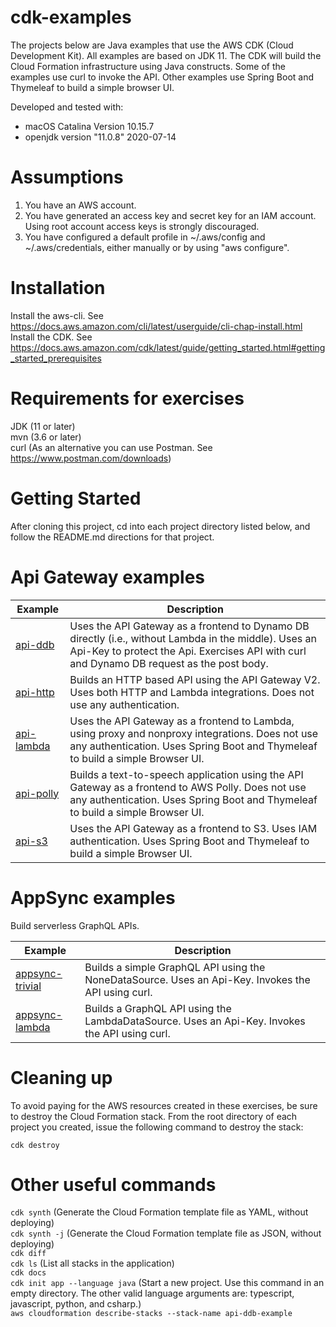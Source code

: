 # cdk-examples
The projects below are Java examples that use the AWS CDK (Cloud Development Kit). All examples are based on JDK 11. The CDK will build the Cloud Formation infrastructure using Java constructs.
Some of the examples use curl to invoke the API. Other examples use Spring Boot and Thymeleaf to build a simple browser UI.
 
 Developed and tested with:
 - macOS Catalina Version 10.15.7
 - openjdk version "11.0.8" 2020-07-14

# Assumptions
1. You have an AWS account.
2. You have generated an access key and secret key for an IAM account. Using root account access keys is strongly discouraged.
3. You have configured a default profile in ~/.aws/config and ~/.aws/credentials, either manually or by using "aws configure".

# Installation
Install the aws-cli. See https://docs.aws.amazon.com/cli/latest/userguide/cli-chap-install.html \
Install the CDK. See https://docs.aws.amazon.com/cdk/latest/guide/getting_started.html#getting_started_prerequisites

# Requirements for exercises
JDK (11 or later)\
mvn (3.6 or later)\
curl (As an alternative you can use Postman. See https://www.postman.com/downloads)

# Getting Started
After cloning this project, cd into each project directory listed below, and follow the README.md directions for that project.

# Api Gateway examples
| Example | Description |
|---------|-------------|
| [api-ddb](https://github.com/Version2Software/cdk-examples/tree/main/api-gateway/api-ddb/) | Uses the API Gateway as a frontend to Dynamo DB directly (i.e., without Lambda in the middle). Uses an Api-Key to protect the Api. Exercises API with curl and Dynamo DB request as the post body. |
| [api-http](https://github.com/Version2Software/cdk-examples/tree/main/api-gateway/api-http/) | Builds an HTTP based API using the API Gateway V2. Uses both HTTP and Lambda integrations. Does not use any authentication. |
| [api-lambda](https://github.com/Version2Software/cdk-examples/tree/main/api-gateway/api-lambda/) | Uses the API Gateway as a frontend to Lambda, using proxy and nonproxy integrations. Does not use any authentication. Uses Spring Boot and Thymeleaf to build a simple Browser UI.  |
| [api-polly](https://github.com/Version2Software/cdk-examples/tree/main/api-gateway/api-polly/) | Builds a text-to-speech application using the API Gateway as a frontend to AWS Polly. Does not use any authentication. Uses Spring Boot and Thymeleaf to build a simple Browser UI.  |
| [api-s3](https://github.com/Version2Software/cdk-examples/tree/main/api-gateway/api-s3/) | Uses the API Gateway as a frontend to S3. Uses IAM authentication. Uses Spring Boot and Thymeleaf to build a simple Browser UI. |

# AppSync examples

Build serverless GraphQL APIs.

| Example | Description |
|---------|-------------|
| [appsync-trivial](https://github.com/Version2Software/cdk-examples/tree/main/appsync/appsync-trivial/) | Builds a simple GraphQL API using the NoneDataSource. Uses an Api-Key. Invokes the API using curl.  | 
| [appsync-lambda](https://github.com/Version2Software/cdk-examples/tree/main/appsync/appsync-lambda/) | Builds a GraphQL API using the LambdaDataSource. Uses an Api-Key. Invokes the API using curl.  | 


# Cleaning up
To avoid paying for the AWS resources created in these exercises, be sure to destroy the Cloud Formation stack.
From the root directory of each project you created, issue the following command to destroy the stack:

`cdk destroy`

# Other useful commands
`cdk synth` (Generate the Cloud Formation template file as YAML, without deploying)\
`cdk synth -j` (Generate the Cloud Formation template file as JSON, without deploying)\
`cdk diff`\
`cdk ls` (List all stacks in the application)\
`cdk docs`\
`cdk init app --language java` (Start a new project. Use this command in an empty directory. The other valid language arguments are: typescript, javascript, python, and csharp.)\
`aws cloudformation describe-stacks --stack-name api-ddb-example`

